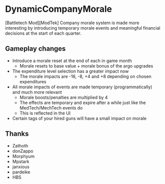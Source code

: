 # DynamicCompanyMorale

[Battletech Mod][ModTek] Company morale system is made more interesting by introducing temporary morale events and meaningful financial decisions at the start of each quarter.

## Gameplay changes
* Introduce a morale reset at the end of each in game month
  * Morale resets to base value + morale bonus of the argo upgrades
* The expenditure level selection has a greater impact now
  * The morale impacts are -16, -8, +4 and +8 depending on chosen expenditures
* All morale impacts of events are made temporary (programmatically) and much more relevant
  * Morale boosts/penalties are multiplied by 4
  * The effects are temporary and expire after a while just like the MedTech/MechTech events do
  * This is reflected in the UI
* Certain tags of your hired guns will have a small impact on morale

## Thanks
* Zathoth
* donZappo
* Morphyum
* Mpstark
* janxious
* pardeike
* HBS